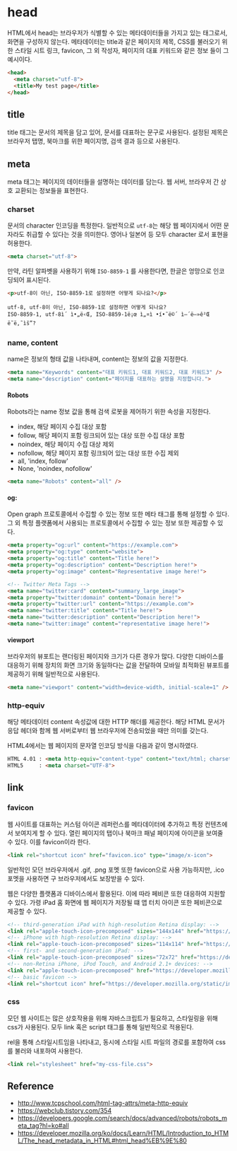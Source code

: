 # head

HTML에서 head는 브라우저가 식별할 수 있는 메타데이터들을 가지고 있는 태그로서,
화면을 구성하지 않는다. 메타데이터는 title과 같은 페이지의 제목, CSS를 불러오기 
위한 스타일 시트 링크, favicon, 그 외 작성자, 페이지의 대표 키워드와 같은 정보
들이 그 예시이다.

```html
<head>
  <meta charset="utf-8">
  <title>My test page</title>
</head>
```

## title

title 태그는 문서의 제목을 담고 있어, 문서를 대표하는 문구로 사용된다. 설정된
제목은 브라우저 탭명, 북마크를 위한 페이지명, 검색 결과 등으로 사용된다.

## meta

meta 태그는 페이지의 데이터들을 설명하는 데이터를 담는다. 웹 서버, 브라우저 간
상호 교환되는 정보들을 표현한다.

### charset

문서의 character 인코딩을 특정한다. 일반적으로 `utf-8`는 해당 웹 페이지에서
어떤 문자라도 취급할 수 있다는 것을 의미한다. 영어나 일본어 등 모두 character
로서 표현을 허용한다.

```html
<meta charset="utf-8">
```

만약, 라틴 알파벳을 사용하기 위해 `ISO-8859-1` 를 사용한다면, 한글은 엉망으로
인코딩되어 표시된다.

```html
<p>utf-8이 아닌, ISO-8859-1로 설정하면 어떻게 되나요?</p>
```

```text
utf-8, utf-8이 아닌, ISO-8859-1로 설정하면 어떻게 되나요?
ISO-8859-1, utf-8ì´ ì•„ë‹Œ, ISO-8859-1ë¡œ ì„¤ì •í•˜ë©´ ì–´ë–»ê²Œ ë˜ë‚˜ìš”?
```

### name, content

name은 정보의 형태 값을 나타내며, content는 정보의 값을 지정한다. 

```html
<meta name="Keywords" content="대표 키워드1, 대표 키워드2, 대표 키워드3" />
<meta name="description" content="페이지를 대표하는 설명을 지정합니다.">
```

#### Robots

Robots라는 name 정보 값을 통해 검색 로봇을 제어하기 위한 속성을 지정한다.

- index, 해당 페이지 수집 대상 포함
- follow, 해당 페이지 포함 링크되어 있는 대상 또한 수집 대상 포함
- noindex, 해당 페이지 수집 대상 제외
- nofollow, 해당 페이지 포함 링크되어 있는 대상 또한 수집 제외
- all, 'index, follow'
- None, 'noindex, nofollow'

```html
<meta name="Robots" content="all" />
```

#### og:

Open graph 프로토콜에서 수집할 수 있는 정보 또한 메타 태그를 통해 설정할 수 있다.
그 외 특정 플랫폼에서 사용되는 프로토콜에서 수집할 수 있는 정보 또한 제공할 수 있다.

```html
<meta property="og:url" content="https://example.com">
<meta property="og:type" content="website">
<meta property="og:title" content="Title here!">
<meta property="og:description" content="Description here!">
<meta property="og:image" content="Representative image here!">

<!-- Twitter Meta Tags -->
<meta name="twitter:card" content="summary_large_image">
<meta property="twitter:domain" content="Domain here!">
<meta property="twitter:url" content="https://example.com">
<meta name="twitter:title" content="Title here!">
<meta name="twitter:description" content="Description here!">
<meta name="twitter:image" content="representative image here!">
```

#### viewport

브라우저의 뷰포트는 랜더링된 페이지와 크기가 다른 경우가 많다. 다양한 디바이스를
대응하기 위해 장치의 화면 크기와 동일하다는 값을 전달하여 모바일 최적화된 뷰포트를
제공하기 위해 일반적으로 사용된다.

```html
<meta name="viewport" content="width=device-width, initial-scale=1" />
```

### http-equiv

해당 메타데이터 content 속성값에 대한 HTTP 해더를 제공한다. 해당 HTML 문서가
응답 헤더와 함께 웹 서버로부터 웹 브라우저에 전송되었을 때만 의미를 갖는다.

HTML4에서는 웹 페이지의 문자열 인코딩 방식을 다음과 같이 명시하였다.

```html
HTML 4.01 : <meta http-equiv="content-type" content="text/html; charset=UTF-8">
HTML5     : <meta charset="UTF-8">
```

## link

### favicon

웹 사이트를 대표하는 커스텀 아이콘 레퍼런스를 메타데이터에 추가하고 특정 컨텐츠에서
보여지게 할 수 있다. 열린 페이지의 탭이나 북마크 패널 페이지에 아이콘을 보여줄 수 
있다. 이를 favicon이라 한다.

```html
<link rel="shortcut icon" href="favicon.ico" type="image/x-icon">
```

일반적인 모던 브라우저에서 .gif, .png 포멧 또한 favicon으로 사용 가능하지만,
.ico 포멧을 사용하면 구 브라우저에서도 보장받을 수 있다.

웹은 다양한 플랫폼과 디바이스에서 활용된다. 이에 따라 페비콘 또한 대응하여 지원할 수
있다. 가령 iPad 홈 화면에 웹 페이지가 저장될 떄 앱 터치 아이콘 또한 페비콘으로
제공할 수 있다.

```html
<!-- third-generation iPad with high-resolution Retina display: -->
<link rel="apple-touch-icon-precomposed" sizes="144x144" href="https://developer.mozilla.org/static/img/favicon144.png">
<!-- iPhone with high-resolution Retina display: -->
<link rel="apple-touch-icon-precomposed" sizes="114x114" href="https://developer.mozilla.org/static/img/favicon114.png">
<!-- first- and second-generation iPad: -->
<link rel="apple-touch-icon-precomposed" sizes="72x72" href="https://developer.mozilla.org/static/img/favicon72.png">
<!-- non-Retina iPhone, iPod Touch, and Android 2.1+ devices: -->
<link rel="apple-touch-icon-precomposed" href="https://developer.mozilla.org/static/img/favicon57.png">
<!-- basic favicon -->
<link rel="shortcut icon" href="https://developer.mozilla.org/static/img/favicon32.png">
```

### css

모던 웹 사이트는 많은 상호작용을 위해 자바스크립트가 필요하고, 스타일링을 위해 css가
사용된다. 모두 link 혹은 script 태그를 통해 일반적으로 적용된다.

rel을 통해 스타일시트임을 나타내고, 동시에 스타일 시트 파일의 경로를 포함하여 css를
불러와 내포하여 사용한다.

```html
<link rel="stylesheet" href="my-css-file.css">
```

## Reference

- http://www.tcpschool.com/html-tag-attrs/meta-http-equiv
- https://webclub.tistory.com/354
- https://developers.google.com/search/docs/advanced/robots/robots_meta_tag?hl=ko#all
- https://developer.mozilla.org/ko/docs/Learn/HTML/Introduction_to_HTML/The_head_metadata_in_HTML#html_head%EB%9E%80







